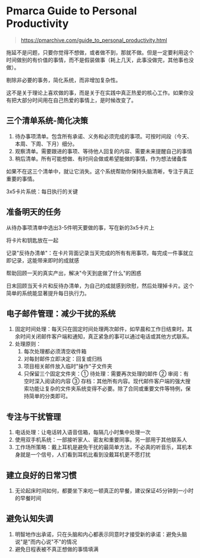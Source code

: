 # Pmarca Guide to Personal Productivity

> https://pmarchive.com/guide_to_personal_productivity.html

拖延不是问题，只要你觉得不想做，或者做不到，那就不做。但是一定要利用这个时间做别的有价值的事情，而不是假装做事（耗上几天，此事没做完，其他事也没做）。

剔除非必要的事务，简化系统，而非增加复杂性。

这不是关于理论上喜欢做的事，而是关于在实践中真正热爱的核心工作。如果你没有把大部分时间用在自己热爱的事情上，是时候改变了。

## 三个清单系统-简化决策
1. 待办事项清单。包含所有承诺、义务和必须完成的事项。可按时间段（今天、本周、下周、下月）细分。
2. 观察清单。需要跟进的事项、等待他人回复的内容、需要未来提醒自己的事情
3. 稍后清单。所有可能想做、有时间会做或希望能做的事情，作为想法储备库

如果不在这三个清单中，就让它消失。这个系统帮助你保持头脑清晰，专注于真正重要的事情。

3x5卡片系统：每日执行的关键

## 准备明天的任务
从待办事项清单中选出3-5件明天要做的事，写在新的3x5卡片上

将卡片和钥匙放在一起

记录"反待办清单"：在卡片背面记录当天完成的所有有用事项，每完成一件事就立即记录，这能带来即时的成就感

帮助回顾一天的真实产出，解决"今天到底做了什么"的困惑

日末回顾当天卡片和反待办清单，为自己的成就感到欣慰，然后处理掉卡片。这个简单的系统能显著提升每日执行力。

## 电子邮件管理：减少干扰的系统
1. 固定时间处理：每天只在固定时间处理两次邮件，如早晨和工作日结束时。其余时间关闭邮件客户端和通知，真正紧急的事可以通过电话或其他方式联系。
2. 处理原则：
   1. 每次处理都必须清空收件箱
   2. 对每封邮件立即决定：回复或归档
   3. 项目相关邮件放入临时"操作"子文件夹
   4. 只保留三个固定文件夹：① 待处理：需要再次处理的邮件 ② 审阅：有空时深入阅读的内容 ③ 存档：其他所有内容。现代邮件客户端的强大搜索功能让复杂的文件夹系统变得不必要。除了合同或重要文件等特例，保持简单的分类即可。

## 专注与干扰管理
1. 电话处理：让电话转入语音信箱，每隔几小时集中处理一次
2. 使用双手机系统：一部接听家人、密友和重要同事。另一部用于其他联系人
3. 工作场所策略：戴上耳机是避免干扰的最简单方法，不必真的听音乐，耳机本身就是一个信号，人们看到耳机比看到没戴耳机更不愿打扰

## 建立良好的日常习惯
1. 无论起床时间如何，都要坐下来吃一顿真正的早餐，建议保证45分钟到一小时的早餐时间

## 避免认知失调
1. 明智地作出承诺，只在头脑和内心都表示同意时才接受新的承诺：避免头脑说"是"而内心说"不"的情况
2. 避免日程表被不真正想做的事情填满
